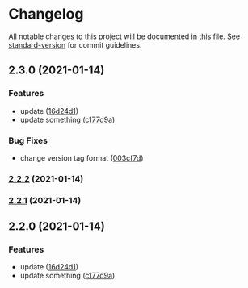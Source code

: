 # Changelog

All notable changes to this project will be documented in this file. See [standard-version](https://github.com/conventional-changelog/standard-version) for commit guidelines.

## 2.3.0 (2021-01-14)


### Features

* update ([16d24d1](https://github.com/hideokamoto/nx-react-github-registory/commit/16d24d1373d72dfb2f1a01c79cc2fa1955dad06a))
* update something ([c177d9a](https://github.com/hideokamoto/nx-react-github-registory/commit/c177d9acf9f079369ea8328f8d0a53f8f6f8878a))


### Bug Fixes

* change version tag format ([003cf7d](https://github.com/hideokamoto/nx-react-github-registory/commit/003cf7d797a41bcfb3e15305a86496a616760e8b))

### [2.2.2](https://github.com/hideokamoto/nx-react-github-registory/compare/core-v2.2.1...core-v2.2.2) (2021-01-14)

### [2.2.1](https://github.com/hideokamoto/nx-react-github-registory/compare/core-v2.2.0...core-v2.2.1) (2021-01-14)

## 2.2.0 (2021-01-14)


### Features

* update ([16d24d1](https://github.com/hideokamoto/nx-react-github-registory/commit/16d24d1373d72dfb2f1a01c79cc2fa1955dad06a))
* update something ([c177d9a](https://github.com/hideokamoto/nx-react-github-registory/commit/c177d9acf9f079369ea8328f8d0a53f8f6f8878a))
